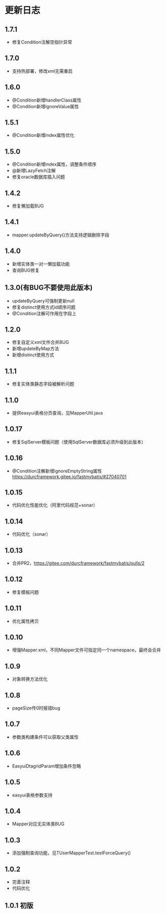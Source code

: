 # 更新日志

## 1.7.1

- 修复Condition注解空指针异常

## 1.7.0

- 支持热部署，修改xml无需重启

## 1.6.0

- @Condition新增handlerClass属性
- @Condition新增ignoreValue属性

## 1.5.1

- @Condition新增index属性优化

## 1.5.0 

- @Condition新增index属性，调整条件顺序
- @新增LazyFetch注解
- 修复oracle数据库插入问题

## 1.4.2

- 修复懒加载BUG

## 1.4.1

- mapper.updateByQuery()方法支持逻辑删除字段

## 1.4.0

- 新增实体类一对一懒加载功能
- 查询BUG修复

## 1.3.0(有BUG不要使用此版本)

- updateByQuery可强制更新null
- 修复distinct使用方式id顺序问题
- @Condition注解可作用在字段上

## 1.2.0

- 修复自定义xml文件合并BUG
- 新增updateByMap方法
- 新增distinct使用方式

## 1.1.1

- 修复实体类静态字段被解析问题

## 1.1.0

- 提供easyui表格分页查询，见MapperUtil.java

## 1.0.17

- 修复SqlServer模板问题（使用SqlServer数据库必须升级到此版本）


## 1.0.16

- @Condition注解新增ignoreEmptyString属性 https://durcframework.gitee.io/fastmybatis/#27040701

## 1.0.15

- 代码优化性能优化（阿里代码规范+sonar）

## 1.0.14

- 代码优化（sonar）

## 1.0.13

- 合并PR2，https://gitee.com/durcframework/fastmybatis/pulls/2

## 1.0.12

- 修复模板问题


## 1.0.11

- 优化属性拷贝

## 1.0.10

- 增强Mapper.xml，不同Mapper文件可指定同一个namespace，最终会合并

## 1.0.9

- 对象转换方法优化

## 1.0.8

- pageSize传0时报错bug

## 1.0.7

- 参数类构建条件可以获取父类属性

## 1.0.6

- EasyuiDtagridParam增加条件忽略

## 1.0.5

- easyui表格参数支持

## 1.0.4

- Mapper对应无实体类BUG

## 1.0.3

- 添加强制查询功能，见TUserMapperTest.testForceQuery()

## 1.0.2

- 完善注释
- 代码优化

## 1.0.1 初版